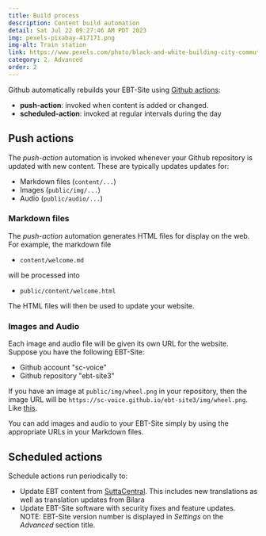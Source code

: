 ```yaml
---
title: Build process
description: Content build automation
detail: Sat Jul 22 09:27:46 AM PDT 2023
img: pexels-pixabay-417171.png
img-alt: Train station
link: https://www.pexels.com/photo/black-and-white-building-city-commuter-417171/
category: 2. Advanced
order: 2
---
```


Github automatically rebuilds your EBT-Site using 
[Github actions](https://github.com/features/actions):

* **push-action**: invoked when content is added or changed.
* **scheduled-action**: invoked at regular intervals during the day

## Push actions

The *push-action* automation is invoked whenever your Github repository is updated
with new content. These are typically updates updates for:

* Markdown files (```content/...```)
* Images (```public/img/...```)
* Audio (```public/audio/...```)

### Markdown files
The *push-action* automation generates HTML files for display on the web.
For example, the markdown file 

* ```content/welcome.md``` 

will be processed into 

* ```public/content/welcome.html```

The HTML files will then be used to update your website.

### Images and Audio
Each image and audio file will be given its own URL for the website.
Suppose you have the following EBT-Site:

* Github account "sc-voice"
* Github repository "ebt-site3"

If you have an image at ```public/img/wheel.png``` in your repository, then
the image URL will be ```https://sc-voice.github.io/ebt-site3/img/wheel.png```.
Like [this](https://sc-voice.github.io/ebt-site3/img/wheel.png).

You can add images and audio to your EBT-Site simply by using the appropriate
URLs in your Markdown files.

## Scheduled actions

Schedule actions run periodically to:

* Update EBT content from [SuttaCentral](https://suttacentral.net). This includes new translations as well as translation updates from Bilara
* Update EBT-Site software with security fixes and feature updates. NOTE: EBT-Site version number is displayed in *Settings* on the *Advanced* section title.
